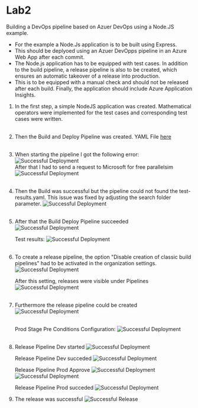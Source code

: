 # Lab2

Building a DevOps pipeline based on Azuer DevOps using a Node.JS example.

- For the example a Node.Js application is to be built using Express. 
- This should be deplyoed using an Azuer DevOpps pipeline in an Azure Web App after each commit. 
- The Node.js application has to be equipped with test cases. In addition to the build pipeline, a release pipeline is also to be created, which ensures an automatic takeover of a release into production. 
- This is to be equipped with a manual check and should not be released after each build. Finally, the application should include Azure Application Insights.

1. In the first step, a simple NodeJS application was created. Mathematical operators were implemented for the test cases and corresponding test cases were written. <br><br>

2. Then the Build and Deploy Pipeline was created. YAML File [here](../azure-pipelines.yml) <br><br>

3. When starting the pipeline I got the following error:
   ![Successful Deployment](../Lab2/img/pipeline-error.png) <br>
   After that I had to send a request to Microsoft for free parallelsim 
   ![Successful Deployment](../Lab2/img/azure-pipeline-free-parallelism.png) <br><br>

4. Then the Build was successful but the pipeline could not found the test-results.yaml. This issue was fixed by adjusting the search folder parameter.
   ![Successful Deployment](../Lab2/img/after-build-state.png) <br><br>

5. After that the Build Deploy Pipeline succeeded
   ![Successful Deployment](../Lab2/img/successful-build-deploy.png) 

   Test results:
   ![Successful Deployment](../Lab2/img/test-results.png) <br><br>

6. To create a release pipeline, the option "Disable creation of classic build pipelines" had to be activated in the organization settings. 
   ![Successful Deployment](../Lab2/img/release-pipeline-configuration.png) 
   
   After this setting, releases were visible under Pipelines
   ![Successful Deployment](../Lab2/img/releases-option-pipeline.png) <br><br>

7. Furthermore the release pipeline could be created 
   ![Successful Deployment](../Lab2/img/release-pipeline-created.png) <br><br>

   Prod Stage Pre Conditions Configuration:
   ![Successful Deployment](../Lab2/img/release-pipeline-prod-pre-deployment-conditions.png) <br><br>

8. Release Pipeline Dev started
   ![Successful Deployment](../Lab2/img/release-pipeline-dev-started.png)

   Release Pipeline Dev succeded
   ![Successful Deployment](../Lab2/img/release-pipeline-dev-succeded.png) 

   Release Pipeline Prod Approve
   ![Successful Deployment](../Lab2/img/pipeline-pending-approval.png) 
   ![Successful Deployment](../Lab2/img/release-pipeline-prod-started.png) 

   Release Pipeline Prod succeded
   ![Successful Deployment](../Lab2/img/release-pipeline-prod-succeded.png) 

9. The release was successful
   ![Successful Release](../Lab2/img/successful-release.png) 